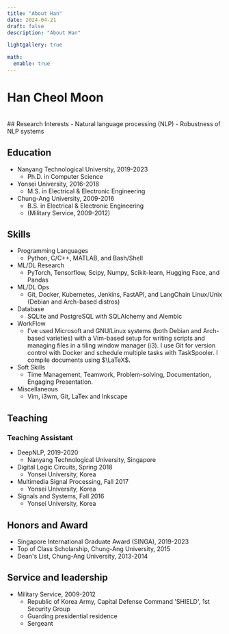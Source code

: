 ```yaml
---
title: "About Han"
date: 2024-04-21
draft: false
description: "About Han"

lightgallery: true

math:
  enable: true
---
```


# Han Cheol Moon

<br />
## Research Interests
- Natural language processing (NLP)
- Robustness of NLP systems

## Education
- Nanyang Technological University, 2019-2023
	- Ph.D. in Computer Science
- Yonsei University, 2016-2018
	- M.S. in Electrical & Electronic Engineering
- Chung-Ang University, 2009-2016
	- B.S. in Electrical & Electronic Engineering
	- (Military Service, 2009-2012)

## Skills
- Programming Languages 
  - Python, C/C++, MATLAB, and Bash/Shell
- ML/DL Research
  - PyTorch, Tensorflow, Scipy, Numpy, Scikit-learn, Hugging Face, and Pandas
- ML/DL Ops
  - Git, Docker, Kubernetes, Jenkins, FastAPI, and LangChain  Linux/Unix (Debian and Arch-based distros)
- Database
  - SQLite and PostgreSQL with SQLAlchemy and Alembic
- WorkFlow
  - I've used Microsoft and GNU/Linux systems (both Debian and Arch-based varieties) with a Vim-based setup for writing scripts and managing files in a tiling window manager (i3). I use Git for version control with Docker and schedule multiple tasks with TaskSpooler. I compile documents using $\LaTeX$. 
- Soft Skills
  - Time Management, Teamwork, Problem-solving, Documentation, Engaging Presentation.
- Miscellaneous
  - Vim, i3wm, Git, LaTex and Inkscape
  
## Teaching

### Teaching Assistant
- DeepNLP, 2019-2020
  - Nanyang Technological University, Singapore
- Digital Logic Circuits, Spring 2018
  - Yonsei University, Korea
- Multimedia Signal Processing, Fall 2017
  - Yonsei University, Korea
- Signals and Systems, Fall 2016
  - Yonsei University, Korea

## Honors and Award
- Singapore International Graduate Award (SINGA), 2019-2023
- Top of Class Scholarship, Chung-Ang University, 2015
- Dean's List, Chung-Ang University, 2013-2014

## Service and leadership
- Military Service, 2009-2012 
  - Republic of Korea Army, Capital Defense Command 'SHIELD', 1st Security Group
  - Guarding presidential residence
  - Sergeant


